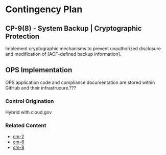 # Contingency Plan
## CP-9(8) - System Backup | Cryptographic Protection

Implement cryptographic mechanisms to prevent unauthorized disclosure and modification of [ACF-defined backup information].

## OPS Implementation

OPS application code and compliance documentation are stored within GitHub and their infrastrucure.???

### Control Origination

Hybrid with cloud.gov

### Related Content

* [cm-2](../cm-02/index.md)
* [cm-6](../cm-06/index.md)
* [cm-8](../cm-08/index.md)

